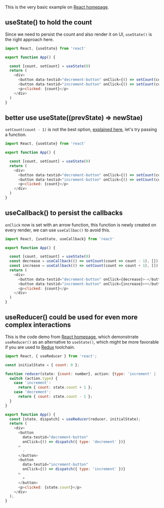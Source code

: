 This is the very basic example on [React homepage](https://reactjs.org/docs/hooks-state.html).

## useState() to hold the count

Since we need to persist the count and also render it on UI, `useState()` is the right approach here. 

```js
import React, {useState} from 'react'

export function App() {

  const [count, setCount] = useState(0)
  return (
    <div>
      <button data-testid="decrement-button" onClick={() => setCount(count - 1)}>-</button>
      <button data-testid="increment-button" onClick={() => setCount(count + 1)}>+</button>
      <p>clicked: {count}</p>
    </div>
  )
}
```

## better use useState((prevState) => newStae)

`setCount(count - 1)` is not the best option, [explained here](https://reactjs.org/docs/faq-state.html#what-is-the-difference-between-passing-an-object-or-a-function-in-setstate), let's try passing a function.

```js
import React, {useState} from 'react'

export function App() {

  const [count, setCount] = useState(0)
  return (
    <div>
      <button data-testid="decrement-button" onClick={() => setCount(count => count - 1)}>-</button>
      <button data-testid="increment-button" onClick={() => setCount(count => count + 1)}>+</button>
      <p>clicked: {count}</p>
    </div>
  )
}
```

## useCallback() to persist the callbacks

`onClick` now is set with an arrow function, this function is newly created on every render, we can use `useCallbac()` to avoid this.

```js
import React, {useState, useCallback} from 'react'

export function App() {

  const [count, setCount] = useState(0)
  const decrease = useCallback(() => setCount(count => count - 1), [])
  const increase = useCallback(() => setCount(count => count + 1), [])
  return (
    <div>
      <button data-testid="decrement-button" onClick={decrease}>-</button>
      <button data-testid="increment-button" onClick={increase}>+</button>
      <p>clicked: {count}</p>
    </div>
  )
}
```

## useReducer() could be used for even more complex interactions

This is the code demo from [React homepage](https://reactjs.org/docs/hooks-reference.html#usereducer), which demonstrrate `useReducer()` as an alternative to `useState()`, which might be more favorable if you are used to [Redux](https://redux.js.org/) toolchain.

```js
import React, { useReducer } from 'react';

const initialState = { count: 0 };

function reducer(state: {count: number}, action: {type: 'increment' | 'decrement'}) {
  switch (action.type) {
    case 'increment':
      return { count: state.count + 1 };
    case 'decrement':
      return { count: state.count - 1 };
  }
}

export function App() {
  const [state, dispatch] = useReducer(reducer, initialState);
  return (
    <div>
      <button
        data-testid="decrement-button"
        onClick={() => dispatch({ type: 'decrement' })}
      >
        -
      </button>
      <button
        data-testid="increment-button"
        onClick={() => dispatch({ type: 'increment' })}
      >
        +
      </button>
      <p>clicked: {state.count}</p>
    </div>
  );
}
```
